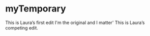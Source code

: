 # myTemporary
This is Laura’s first edit
I'm the original and I matter'
This is Laura’s competing edit.

